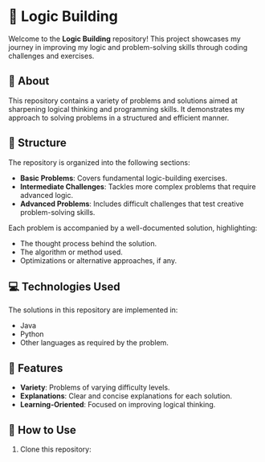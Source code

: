 # 🚀 Logic Building

Welcome to the **Logic Building** repository! This project showcases my journey in improving my logic and problem-solving skills through coding challenges and exercises.

## 🧠 About
This repository contains a variety of problems and solutions aimed at sharpening logical thinking and programming skills. It demonstrates my approach to solving problems in a structured and efficient manner.

## 📂 Structure
The repository is organized into the following sections:
- **Basic Problems**: Covers fundamental logic-building exercises.
- **Intermediate Challenges**: Tackles more complex problems that require advanced logic.
- **Advanced Problems**: Includes difficult challenges that test creative problem-solving skills.

Each problem is accompanied by a well-documented solution, highlighting:
- The thought process behind the solution.
- The algorithm or method used.
- Optimizations or alternative approaches, if any.

## 💻 Technologies Used
The solutions in this repository are implemented in:
- Java
- Python
- Other languages as required by the problem.

## 🌟 Features
- **Variety**: Problems of varying difficulty levels.
- **Explanations**: Clear and concise explanations for each solution.
- **Learning-Oriented**: Focused on improving logical thinking.

## 📜 How to Use
1. Clone this repository:
   ```bash
   
